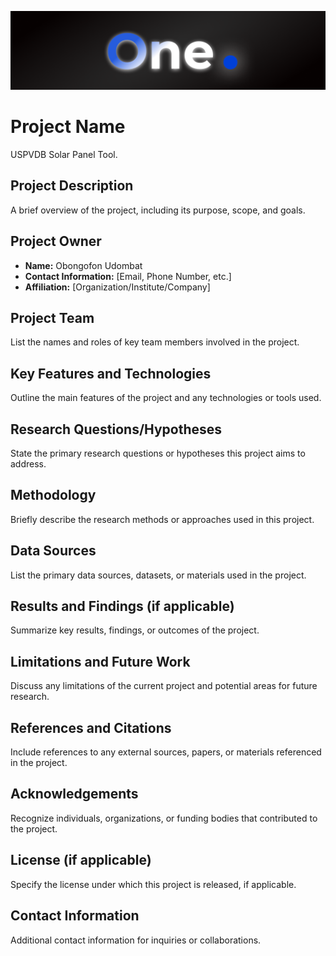 ![Alt text](../../brand/logos/header.png)  

# Project Name
USPVDB Solar Panel Tool.

## Project Description
A brief overview of the project, including its purpose, scope, and goals.

## Project Owner
- **Name:** Obongofon Udombat
- **Contact Information:** [Email, Phone Number, etc.]
- **Affiliation:** [Organization/Institute/Company]

## Project Team
List the names and roles of key team members involved in the project.

## Key Features and Technologies
Outline the main features of the project and any technologies or tools used.

## Research Questions/Hypotheses
State the primary research questions or hypotheses this project aims to address.

## Methodology
Briefly describe the research methods or approaches used in this project.

## Data Sources
List the primary data sources, datasets, or materials used in the project.

## Results and Findings (if applicable)
Summarize key results, findings, or outcomes of the project.

## Limitations and Future Work
Discuss any limitations of the current project and potential areas for future research.

## References and Citations
Include references to any external sources, papers, or materials referenced in the project.

## Acknowledgements
Recognize individuals, organizations, or funding bodies that contributed to the project.

## License (if applicable)
Specify the license under which this project is released, if applicable.

## Contact Information
Additional contact information for inquiries or collaborations.
